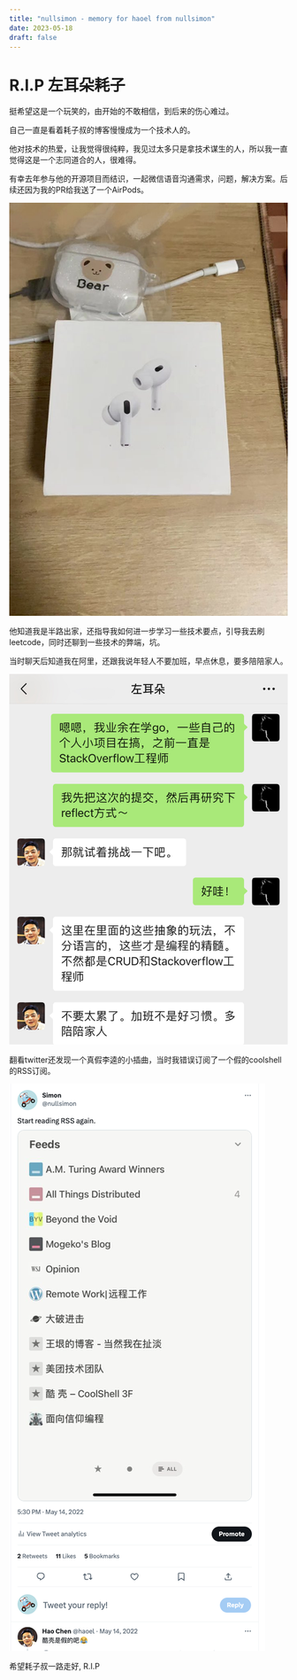 ```yaml
--- 
title: "nullsimon - memory for haoel from nullsimon"
date: 2023-05-18
draft: false
---
```

# R.I.P 左耳朵耗子

挺希望这是一个玩笑的，由开始的不敢相信，到后来的伤心难过。

自己一直是看着耗子叔的博客慢慢成为一个技术人的。

他对技术的热爱，让我觉得很纯粹，我见过太多只是拿技术谋生的人，所以我一直觉得这是一个志同道合的人，很难得。

有幸去年参与他的开源项目而结识，一起微信语音沟通需求，问题，解决方案。后续还因为我的PR给我送了一个AirPods。

![AirPods](./images/airpods.jpeg)

他知道我是半路出家，还指导我如何进一步学习一些技术要点，引导我去刷leetcode，同时还聊到一些技术的弊端，坑。

当时聊天后知道我在阿里，还跟我说年轻人不要加班，早点休息，要多陪陪家人。

![sleep](./images/wechat.jpg)

翻看twitter还发现一个真假李逵的小插曲，当时我错误订阅了一个假的coolshell的RSS订阅。

![fake](./images/fake-coolshell.png)

希望耗子叔一路走好, R.I.P
